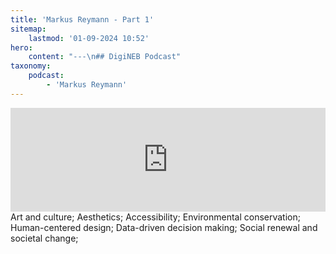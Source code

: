 ```yaml
---
title: 'Markus Reymann - Part 1'
sitemap:
    lastmod: '01-09-2024 10:52'
hero:
    content: "---\n## DigiNEB Podcast"
taxonomy:
    podcast:
        - 'Markus Reymann'
---
```

<iframe width="100%" height="166" scrolling="no" frameborder="no" allow="autoplay" src="https://w.soundcloud.com/player/?url=https%3A//api.soundcloud.com/tracks/1908114254&color=%234b4815&auto_play=false&hide_related=false&show_comments=true&show_user=true&show_reposts=false&show_teaser=false"></iframe>
Art and culture;
Aesthetics;
Accessibility;
Environmental conservation;
Human-centered design;
Data-driven decision making;
Social renewal and societal change;
